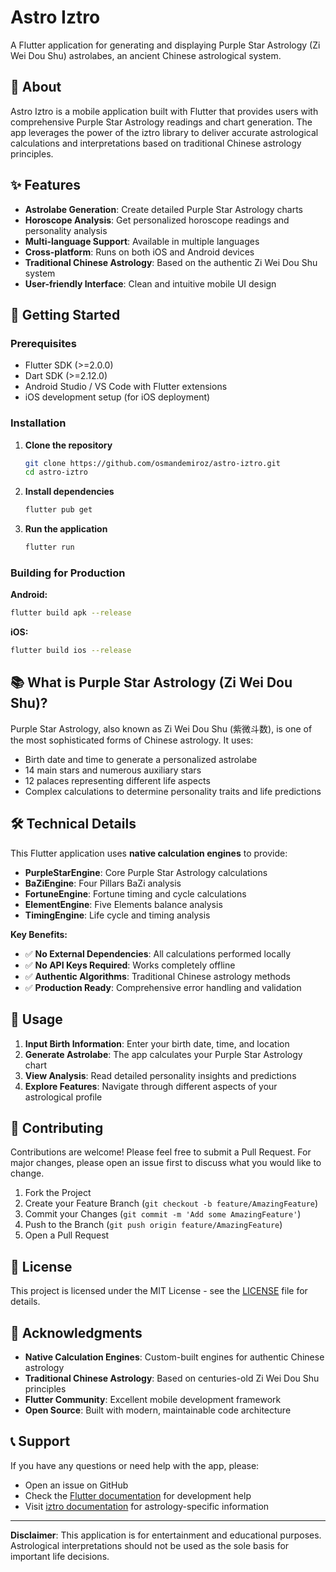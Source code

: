 # Astro Iztro

A Flutter application for generating and displaying Purple Star Astrology (Zi Wei Dou Shu) astrolabes, an ancient Chinese astrological system.

## 📱 About

Astro Iztro is a mobile application built with Flutter that provides users with comprehensive Purple Star Astrology readings and chart generation. The app leverages the power of the iztro library to deliver accurate astrological calculations and interpretations based on traditional Chinese astrology principles.

## ✨ Features

- **Astrolabe Generation**: Create detailed Purple Star Astrology charts
- **Horoscope Analysis**: Get personalized horoscope readings and personality analysis
- **Multi-language Support**: Available in multiple languages
- **Cross-platform**: Runs on both iOS and Android devices
- **Traditional Chinese Astrology**: Based on the authentic Zi Wei Dou Shu system
- **User-friendly Interface**: Clean and intuitive mobile UI design

## 🚀 Getting Started

### Prerequisites

- Flutter SDK (>=2.0.0)
- Dart SDK (>=2.12.0)
- Android Studio / VS Code with Flutter extensions
- iOS development setup (for iOS deployment)

### Installation

1. **Clone the repository**
   ```bash
   git clone https://github.com/osmandemiroz/astro-iztro.git
   cd astro-iztro
   ```

2. **Install dependencies**
   ```bash
   flutter pub get
   ```

3. **Run the application**
   ```bash
   flutter run
   ```

### Building for Production

**Android:**
```bash
flutter build apk --release
```

**iOS:**
```bash
flutter build ios --release
```

## 📚 What is Purple Star Astrology (Zi Wei Dou Shu)?

Purple Star Astrology, also known as Zi Wei Dou Shu (紫微斗数), is one of the most sophisticated forms of Chinese astrology. It uses:

- Birth date and time to generate a personalized astrolabe
- 14 main stars and numerous auxiliary stars
- 12 palaces representing different life aspects
- Complex calculations to determine personality traits and life predictions

## 🛠 Technical Details

This Flutter application uses **native calculation engines** to provide:

- **PurpleStarEngine**: Core Purple Star Astrology calculations
- **BaZiEngine**: Four Pillars BaZi analysis
- **FortuneEngine**: Fortune timing and cycle calculations
- **ElementEngine**: Five Elements balance analysis
- **TimingEngine**: Life cycle and timing analysis

**Key Benefits:**
- ✅ **No External Dependencies**: All calculations performed locally
- ✅ **No API Keys Required**: Works completely offline
- ✅ **Authentic Algorithms**: Traditional Chinese astrology methods
- ✅ **Production Ready**: Comprehensive error handling and validation

## 📖 Usage

1. **Input Birth Information**: Enter your birth date, time, and location
2. **Generate Astrolabe**: The app calculates your Purple Star Astrology chart
3. **View Analysis**: Read detailed personality insights and predictions
4. **Explore Features**: Navigate through different aspects of your astrological profile

## 🤝 Contributing

Contributions are welcome! Please feel free to submit a Pull Request. For major changes, please open an issue first to discuss what you would like to change.

1. Fork the Project
2. Create your Feature Branch (`git checkout -b feature/AmazingFeature`)
3. Commit your Changes (`git commit -m 'Add some AmazingFeature'`)
4. Push to the Branch (`git push origin feature/AmazingFeature`)
5. Open a Pull Request

## 📄 License

This project is licensed under the MIT License - see the [LICENSE](LICENSE) file for details.

## 🙏 Acknowledgments

- **Native Calculation Engines**: Custom-built engines for authentic Chinese astrology
- **Traditional Chinese Astrology**: Based on centuries-old Zi Wei Dou Shu principles
- **Flutter Community**: Excellent mobile development framework
- **Open Source**: Built with modern, maintainable code architecture

## 📞 Support

If you have any questions or need help with the app, please:

- Open an issue on GitHub
- Check the [Flutter documentation](https://docs.flutter.dev/) for development help
- Visit [iztro documentation](https://iztro.com) for astrology-specific information

---

**Disclaimer**: This application is for entertainment and educational purposes. Astrological interpretations should not be used as the sole basis for important life decisions.
